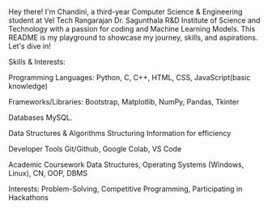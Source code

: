 Hey there! I'm Chandini, a third-year Computer Science & Engineering student at Vel Tech Rangarajan Dr. Sagunthala R&D Institute of Science and Technology with a passion for coding and Machine Learning Models. This README is my playground to showcase my journey, skills, and aspirations. Let's dive in!

Skills & Interests:

Programming Languages: Python, C, C++, HTML, CSS, JavaScript(basic knowledge)

Frameworks/Libraries: Bootstrap, Matplotlib, NumPy, Pandas, Tkinter

Databases MySQL.

Data Structures & Algorithms Structuring Information for efficiency

Developer Tools Git/Github, Google Colab, VS Code

Academic Coursework Data Structures, Operating Systems (Windows, Linux), CN, OOP, DBMS

Interests: Problem-Solving, Competitive Programming, Participating in Hackathons

